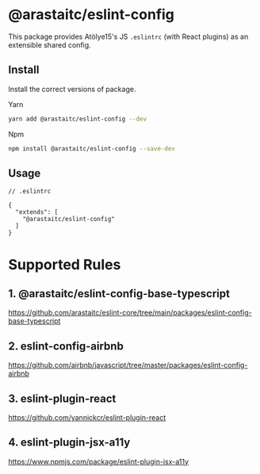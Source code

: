 # @arastaitc/eslint-config

This package provides Atölye15's JS `.eslintrc` (with React plugins) as an extensible shared config.

## Install

Install the correct versions of package.

Yarn

```bash
yarn add @arastaitc/eslint-config --dev
```

Npm

```bash
npm install @arastaitc/eslint-config --save-dev
```

## Usage

```
// .eslintrc

{
  "extends": [
    "@arastaitc/eslint-config"
  ]
}

```

# Supported Rules

## 1. @arastaitc/eslint-config-base-typescript

https://github.com/arastaitc/eslint-core/tree/main/packages/eslint-config-base-typescript

## 2. eslint-config-airbnb

https://github.com/airbnb/javascript/tree/master/packages/eslint-config-airbnb

## 3. eslint-plugin-react

https://github.com/yannickcr/eslint-plugin-react

## 4. eslint-plugin-jsx-a11y

https://www.npmjs.com/package/eslint-plugin-jsx-a11y